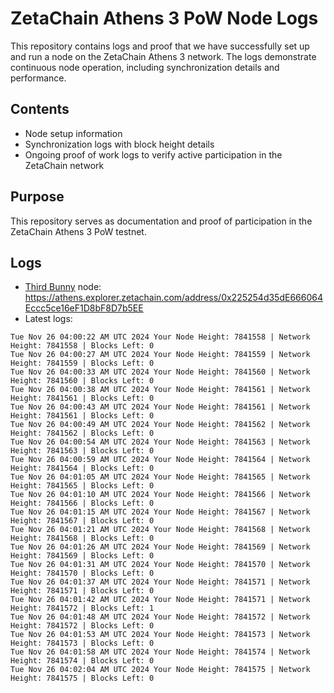 # ZetaChain Athens 3 PoW Node Logs
This repository contains logs and proof that we have successfully set up and run a node on the ZetaChain Athens 3 network. The logs demonstrate continuous node operation, including synchronization details and performance.

## Contents
- Node setup information
- Synchronization logs with block height details
- Ongoing proof of work logs to verify active participation in the ZetaChain network

## Purpose
This repository serves as documentation and proof of participation in the ZetaChain Athens 3 PoW testnet.

## Logs

- [Third Bunny](https://thirdbunny.xyz/) node: https://athens.explorer.zetachain.com/address/0x225254d35dE666064Eccc5ce16eF1D8bF8D7b5EE
- Latest logs:
```
Tue Nov 26 04:00:22 AM UTC 2024 Your Node Height: 7841558 | Network Height: 7841558 | Blocks Left: 0
Tue Nov 26 04:00:27 AM UTC 2024 Your Node Height: 7841559 | Network Height: 7841559 | Blocks Left: 0
Tue Nov 26 04:00:33 AM UTC 2024 Your Node Height: 7841560 | Network Height: 7841560 | Blocks Left: 0
Tue Nov 26 04:00:38 AM UTC 2024 Your Node Height: 7841561 | Network Height: 7841561 | Blocks Left: 0
Tue Nov 26 04:00:43 AM UTC 2024 Your Node Height: 7841561 | Network Height: 7841561 | Blocks Left: 0
Tue Nov 26 04:00:49 AM UTC 2024 Your Node Height: 7841562 | Network Height: 7841562 | Blocks Left: 0
Tue Nov 26 04:00:54 AM UTC 2024 Your Node Height: 7841563 | Network Height: 7841563 | Blocks Left: 0
Tue Nov 26 04:00:59 AM UTC 2024 Your Node Height: 7841564 | Network Height: 7841564 | Blocks Left: 0
Tue Nov 26 04:01:05 AM UTC 2024 Your Node Height: 7841565 | Network Height: 7841565 | Blocks Left: 0
Tue Nov 26 04:01:10 AM UTC 2024 Your Node Height: 7841566 | Network Height: 7841566 | Blocks Left: 0
Tue Nov 26 04:01:15 AM UTC 2024 Your Node Height: 7841567 | Network Height: 7841567 | Blocks Left: 0
Tue Nov 26 04:01:21 AM UTC 2024 Your Node Height: 7841568 | Network Height: 7841568 | Blocks Left: 0
Tue Nov 26 04:01:26 AM UTC 2024 Your Node Height: 7841569 | Network Height: 7841569 | Blocks Left: 0
Tue Nov 26 04:01:31 AM UTC 2024 Your Node Height: 7841570 | Network Height: 7841570 | Blocks Left: 0
Tue Nov 26 04:01:37 AM UTC 2024 Your Node Height: 7841571 | Network Height: 7841571 | Blocks Left: 0
Tue Nov 26 04:01:42 AM UTC 2024 Your Node Height: 7841571 | Network Height: 7841572 | Blocks Left: 1
Tue Nov 26 04:01:48 AM UTC 2024 Your Node Height: 7841572 | Network Height: 7841572 | Blocks Left: 0
Tue Nov 26 04:01:53 AM UTC 2024 Your Node Height: 7841573 | Network Height: 7841573 | Blocks Left: 0
Tue Nov 26 04:01:58 AM UTC 2024 Your Node Height: 7841574 | Network Height: 7841574 | Blocks Left: 0
Tue Nov 26 04:02:04 AM UTC 2024 Your Node Height: 7841575 | Network Height: 7841575 | Blocks Left: 0
```
